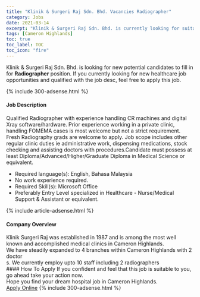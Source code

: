 ```yaml
---
title: "Klinik & Surgeri Raj Sdn. Bhd. Vacancies Radiographer" 
category: Jobs 
date: 2021-03-14 
excerpt: "Klinik & Surgeri Raj Sdn. Bhd. is currently looking for suitable person to fill in the Radiographer which positioned at Cameron Highlands" 
tags: [Cameron Highlands] 
toc: true 
toc_label: TOC 
toc_icon: "fire" 
--- 
```


<p>Klinik & Surgeri Raj Sdn. Bhd. is looking for new potential candidates to fill in for <b>Radiographer</b> position. If you currently looking for new healthcare job opportunities and qualified with the job desc, feel free to apply this job.
</p>{% include 300-adsense.html %} 
<div><div><h4>Job Description</h4></div><div><div><span><div><div>Qualified Radiographer with experience handling CR machines and digital Xray software/hardware. Prior experience working in a private clinic, handling FOMEMA cases is most welcome but not a strict requirement. Fresh Radiography grads are welcome to apply. Job scope includes other regular clinic duties ie administrative work, dispensing medications, stock checking and assisting doctors with procedures.Candidate must possess at least Diploma/Advanced/Higher/Graduate Diploma in Medical Science or equivalent.</div><ul><li>Required language(s):&#160;English, Bahasa Malaysia</li><li>No work experience required.</li><li>Required Skill(s): Microsoft Office</li><li>Preferably Entry Level specialized in Healthcare - Nurse/Medical Support &amp; Assistant or equivalent.</li></ul></div></span></div></div></div> 
{% include article-adsense.html %} 
<div><div><h4>Company Overview</h4></div><div><div><span><div><div>Klinik Surgeri Raj was established in 1987 and is among the most well known and accomplished medical clinics in Cameron Highlands.<br>
We have steadily expanded to 4 branches within Cameron Highlands with 2 doctor</div>
<div>s. We currently employ upto 10 staff including 2 radiographers</div></div></span></div></div></div> 
#### How To Apply 
If you confident and feel that this job is suitable to you, go ahead take your action now. <br/> 
Hope you find your dream hospital job in Cameron Highlands. <br/> 
<a href="https://www.jobstreet.com.my/en/job/radiographer-4481669?jobId=jobstreet-my-job-4481669" class="btn btn--warning" target="_blank" rel="nofollow noopenner">Apply Online</a> 
{% include 300-adsense.html %} 